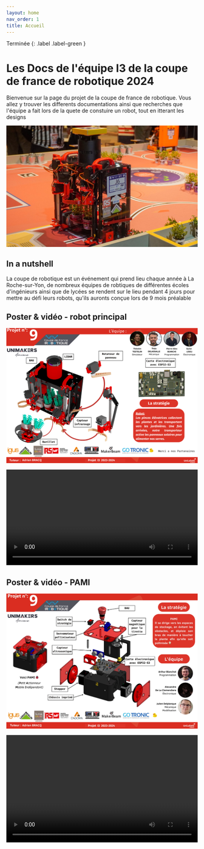 ```yaml
---
layout: home
nav_order: 1
title: Accueil
---
```

Terminée
{: .label .label-green }

<style>
	.video-container {
		position: relative;
		padding-bottom: 56.25%; /* Ratio 16:9 */
		height: 0;
		overflow: hidden;
		max-width: 100%;
		background: #000;
	}

	.video-container video {
		position: absolute;
		top: 0;
		left: 0;
		width: 100%;
		height: 100%;
	}
</style>

# Les Docs de l'équipe I3 de la coupe de france de robotique 2024

Bienvenue sur la page du projet de la coupe de france de robotique. Vous allez y trouver les differents documentations ainsi que recherches que l'équipe a fait lors de la quete de constuire un robot, tout en itterant les designs

![Illustration vectorielle colorée avec un fond blanc, montrant un atelier équipé pour un projet de conception mécanique, électronique et informatique](images/RobotDevantwide.jpg)

## In a nutshell

La coupe de robotique est un événement qui prend lieu chaque année à La Roche-sur-Yon,
de nombreux équipes de robtiques de différentes écoles d'ingénieurs ainsi que de lycées se 
rendent sur le lieu pendant 4 jours pour mettre au défi leurs robots, qu'ils auronts conçue lors de 9 mois préalable 

## Poster & vidéo - robot principal

![Poster projet](images/PosterBon.png)

<video src="images/Robot.webm" controls title="Title"  style="width: 100%;"></video>

## Poster & vidéo - PAMI

![Poster PAMI](./images/pami-poster.webp)

<!-- Vidéo journée des projets sur le PAMI -->
<div class="video-container"><video controls><source src="./images/pami-presentation_video.webm" type="video/webm" /></video></div>

